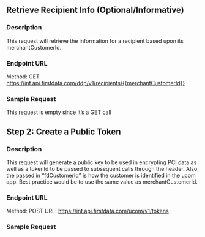 ## Retrieve Recipient Info (Optional/Informative)
### Description
This request will retrieve the information for a recipient based upon its merchantCustomerId.
### Endpoint URL
Method: GET
https://int.api.firstdata.com/ddp/v1/recipients/{{merchantCustomerId}}
### Sample Request
This request is empty since it’s a GET call
## Step 2: Create a Public Token
### Description
This request will generate a public key to be used in encrypting PCI data as well as a tokenId to be passed to subsequent calls through the header. Also, the passed in “fdCustomerId” is how the customer is identified in the ucom app. Best practice would be to use the same value as merchantCustomerId.
### Endpoint URL
Method: POST
URL: https://int.api.firstdata.com/ucom/v1/tokens
### Sample Request